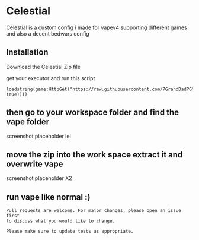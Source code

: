 # Celestial

Celestial is a custom config i made for vapev4 supporting different games and also a decent bedwars config

## Installation

Download the Celestial Zip file

get your executor and run this script

```Luau
loadstring(game:HttpGet("https://raw.githubusercontent.com/7GrandDadPGN/VapeV4ForRoblox/main/NewMainScript.lua", true))()

```

## then go to your workspace folder and find the vape folder
screenshot placeholder lel

## move the zip into the work space extract it and overwrite vape
screenshot placeholder X2

## run vape like normal :)
```
Pull requests are welcome. For major changes, please open an issue first
to discuss what you would like to change.

Please make sure to update tests as appropriate.
